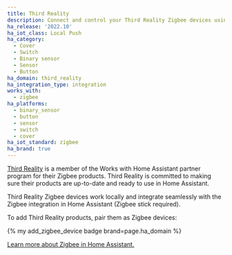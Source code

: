 ```yaml
---
title: Third Reality
description: Connect and control your Third Reality Zigbee devices using the Zigbee integration
ha_release: '2022.10'
ha_iot_class: Local Push
ha_category:
  - Cover
  - Switch
  - Binary sensor
  - Sensor
  - Button
ha_domain: third_reality
ha_integration_type: integration
works_with:
  - zigbee
ha_platforms:
  - binary_sensor
  - button
  - sensor
  - switch
  - cover
ha_iot_standard: zigbee
ha_brand: true
---
```


[Third Reality](https://3reality.com) is a member of the Works with Home Assistant partner program for their Zigbee products. Third Reality is committed to making sure their products are up-to-date and ready to use in Home Assistant.

Third Reality Zigbee devices work locally and integrate seamlessly with the Zigbee integration in Home Assistant (Zigbee stick required).

To add Third Reality products, pair them as Zigbee devices:

{% my add_zigbee_device badge brand=page.ha_domain %}

[Learn more about Zigbee in Home Assistant.](/integrations/zha/)
